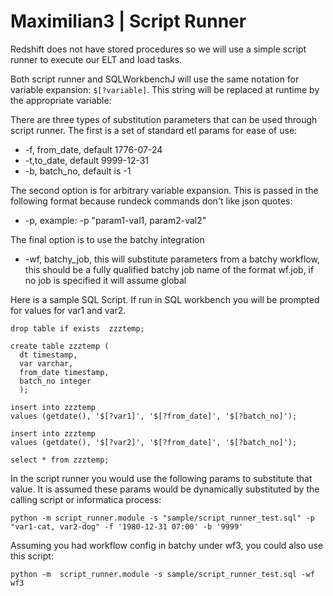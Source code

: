 Maximilian3 | Script Runner
==========

Redshift does not have stored procedures so we will use a simple script runner to execute our ELT and load tasks.

Both script runner and SQLWorkbenchJ will use the same notation for variable expansion: `$[?variable]`.  This string will be replaced at runtime by the appropriate variable:

There are three types of substitution parameters that can be used through script runner.  The first is a set of standard etl params for ease of use:

* -f, from_date, default 1776-07-24
* -t,to_date, default 9999-12-31
* -b, batch_no, default is -1

The second option is for arbitrary variable expansion.  This is passed in the following format because rundeck commands don't like json quotes:

* -p, example: -p "param1-val1, param2-val2"

The final option is to use the batchy integration

* -wf, batchy_job, this will substitute parameters from a batchy workflow, this should be a fully qualified batchy job name of the format wf.job, if no job is specified it will assume global


Here is a sample SQL Script.  If run in SQL workbench you will be prompted for values for var1 and var2.

```
drop table if exists  zzztemp;

create table zzztemp (
  dt timestamp,
  var varchar,
  from_date timestamp,
  batch_no integer
  );

insert into zzztemp
values (getdate(), '$[?var1]', '$[?from_date]', '$[?batch_no]');

insert into zzztemp
values (getdate(), '$[?var2]', '$[?from_date]', '$[?batch_no]');

select * from zzztemp;

```

In the script runner you would use the following params to substitute that value.  It is assumed these params would be dynamically substituted by the calling script or informatica process:

`python -m script_runner.module -s "sample/script_runner_test.sql" -p "var1-cat, var2-dog" -f '1980-12-31 07:00' -b '9999'`

Assuming you had workflow config in batchy under wf3, you could also use this script:

`python -m  script_runner.module -s sample/script_runner_test.sql -wf wf3`
